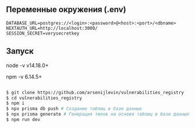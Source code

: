 ## Переменные окружения (.env)

```
DATABASE_URL=postgres://<login>:<password>@<host>:<port>/<dbname>
NEXTAUTH_URL=http://localhost:3000/
SESSION_SECRET=verysecretkey
```

## Запуск

node -v
v14.18.0+

npm -v
6.14.5+
```bash

$ git clone https://github.com/arsenijlevin/vulnerabilities_registry
$ cd vulnerabilities_registry
$ npm i
$ npx prisma db push # Создание таблиц в базе данных
$ npx prisma generate # Генерация типов на основе таблиц в базе данных
$ npm run dev

```